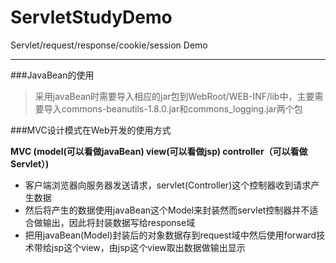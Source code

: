 # ServletStudyDemo
Servlet/request/response/cookie/session Demo

---

###JavaBean的使用
> 采用javaBean时需要导入相应的jar包到WebRoot/WEB-INF/lib中，主要需要导入commons-beanutils-1.8.0.jar和commons_logging.jar两个包

###MVC设计模式在Web开发的使用方式

**MVC (model(可以看做javaBean) view(可以看做jsp) controller（可以看做Servlet）)**

* 客户端浏览器向服务器发送请求，servlet(Controller)这个控制器收到请求产生数据
* 然后将产生的数据使用javaBean这个Model来封装然而servlet控制器并不适合做输出，因此将封装数据写给response域
* 把用javaBean(Model)封装后的对象数据存到request域中然后使用forward技术带给jsp这个view，由jsp这个view取出数据做输出显示
